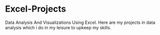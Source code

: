 # Excel-Projects
Data Analysis And Visualizations Using Excel.
Here are my projects in data analysis which i do in my leisure to upkeep my skills.
